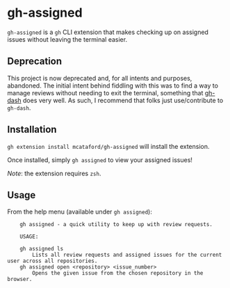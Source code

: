 # gh-assigned

`gh-assigned` is a `gh` CLI extension that makes checking up on assigned issues without leaving the terminal easier.

## Deprecation

This project is now deprecated and, for all intents and purposes, abandoned. The initial intent behind fiddling with this
was to find a way to manage reviews without needing to exit the terminal, something that
[gh-dash](https://github.com/dlvhdr/gh-dash) does very well. As such, I recommend that folks just use/contribute to `gh-dash`.

## Installation

`gh extension install mcataford/gh-assigned` will install the extension.

Once installed, simply `gh assigned` to view your assigned issues!

*Note*: the extension requires `zsh`.

## Usage

From the help menu (available under `gh assigned`):
```
    gh assigned - a quick utility to keep up with review requests.

    USAGE:

    gh assigned ls
        Lists all review requests and assigned issues for the current user across all repositories.
    gh assigned open <repository> <issue_number>
        Opens the given issue from the chosen repository in the browser.
```
